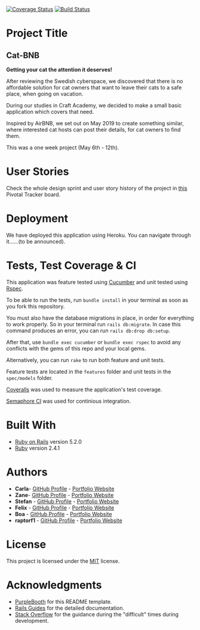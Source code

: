 [![Coverage Status](https://coveralls.io/repos/github/CraftAcademy/cat-bnb/badge.svg?branch=development)](https://coveralls.io/github/CraftAcademy/cat-bnb?branch=development)
[![Build Status](https://semaphoreci.com/api/v1/craftacademy/cat-bnb/branches/development/badge.svg)](https://semaphoreci.com/craftacademy/cat-bnb)

# Project Title

## **Cat-BNB** 
**Getting your cat the attention it deserves!**

After reviewing the Swedish cyberspace, we discovered that there is no affordable solution for cat owners that want to leave their cats to a safe place, when going on vacation.

During our studies in Craft Academy, we decided to make a small basic application which covers that need.

Inspired by AirBNB, we set out on May 2019 to create something similar, where interested cat hosts can post their details, for cat owners to find them.

This was a one week project (May 6th - 12th).

# User Stories

Check the whole design sprint and user story history of the project in [this](https://www.pivotaltracker.com/n/projects/2344914) Pivotal Tracker board.

# Deployment

We have deployed this application using Heroku. You can navigate through it......(to be announced).

# Tests, Test Coverage & CI

This application was feature tested using [Cucumber](https://cucumber.io/) and unit tested using [Rspec](https://rspec.info/).

To be able to run the tests, run `bundle install` in your terminal as soon as you fork this repository.

You must also have the database migrations in place, in order for everything to work properly. So in your terminal run `rails db:migrate`. In case this command produces an error, you can run `rails db:drop db:setup`.

After that, use `bundle exec cucumber` or `bundle exec rspec` to avoid any conflicts with the gems of this repo and your local gems.

Alternatively, you can run `rake` to run both feature and unit tests.

Feature tests are located in the `features` folder and unit tests in the `spec/models` folder.

[Coveralls](https://coveralls.io/) was used to measure the application's test coverage.

[Semaphore CI](https://semaphoreci.com/) was used for continious integration.

# Built With

* [Ruby on Rails](https://rubyonrails.org/) version 5.2.0
* [Ruby](https://www.ruby-lang.org/en/) version 2.4.1

# Authors

* **Carla**- [GitHub Profile](https://github.com/Carrosen) - [Portfolio Website](https://portfolio-carla-rosen.netlify.com/)
* **Zane**- [GitHub Profile](https://github.com/zanenkn) - [Portfolio Website](https://zanenkn.netlify.com/)
* **Stefan** - [GitHub Profile](https://github.com/stefankarlberg) - [Portfolio Website](https://mystifying-einstein-390384.netlify.com/)
* **Felix** - [GitHub Profile](https://github.com/leiter007) - [Portfolio Website](https://felix-react-portfolio.netlify.com/)
* **Boa** - [GitHub Profile](https://github.com/SnailCoder1) - [Portfolio Website](https://boamatule.netlify.com/)
* **raptorf1** - [GitHub Profile](https://github.com/raptorf1) - [Portfolio Website](https://gtomaras-portfolio.netlify.com/)

# License

This project is licensed under the [MIT](https://opensource.org/licenses/MIT) license.

# Acknowledgments

* [PurpleBooth](https://github.com/PurpleBooth) for this README template.
* [Rails Guides](https://guides.rubyonrails.org/index.html) for the detailed documentation.
* [Stack Overflow](https://stackoverflow.com/) for the guidance during the "difficult" times during development.
